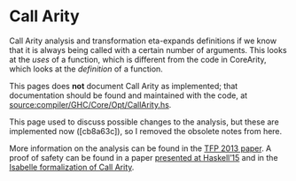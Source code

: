 # Call Arity


Call Arity analysis and transformation eta-expands definitions if we know that it is always being called with a certain number of arguments. This looks at the *uses* of a function, which is different from the code in CoreArity, which looks at the *definition* of a function.


This pages does **not** document Call Arity as implemented; that documentation should be found and maintained with the code, at [source:compiler/GHC/Core/Opt/CallArity.hs](https://gitlab.haskell.org/ghc/ghc/tree/master/compiler/GHC/Core/Opt/CallArity.hs).


This page used to discuss possible changes to the analysis, but these are implemented now (\[cb8a63c\]), so I removed the obsolete notes from here.


More information on the analysis can be found in the [TFP 2013 paper](http://www.joachim-breitner.de/publications/CallArity-TFP.pdf). A proof of safety can be found in a paper [ presented at Haskell’15](http://www.joachim-breitner.de/publications/CallArity-Haskell15.pdf) and in the [Isabelle formalization of Call Arity](http://afp.sourceforge.net/entries/Call_Arity.shtml).


